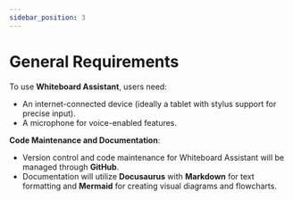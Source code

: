 ```yaml
---
sidebar_position: 3
---
```


# General Requirements

To use **Whiteboard Assistant**, users need:
- An internet-connected device (ideally a tablet with stylus support for precise input).
- A microphone for voice-enabled features.

**Code Maintenance and Documentation**:
- Version control and code maintenance for Whiteboard Assistant will be managed through **GitHub**.
- Documentation will utilize **Docusaurus** with **Markdown** for text formatting and **Mermaid** for creating visual diagrams and flowcharts.

